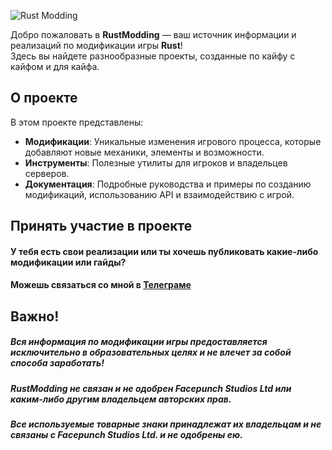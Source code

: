 ![Rust Modding](https://i.imgur.com/ISagV9i.png)

Добро пожаловать в **RustModding** — ваш источник информации и реализаций по модификации игры **Rust**!  
Здесь вы найдете разнообразные проекты, созданные по кайфу с кайфом и для кайфа.

## О проекте

В этом проекте представлены:

- **Модификации**: Уникальные изменения игрового процесса, которые добавляют новые механики, элементы и возможности.
- **Инструменты**: Полезные утилиты для игроков и владельцев серверов.
- **Документация**: Подробные руководства и примеры по созданию модификаций, использованию API и взаимодействию с игрой.

## Принять участие в проекте

#### **У тебя есть свои реализации или ты хочешь публиковать какие-либо модификации или гайды?**
#### Можешь связаться со мной в **[Телеграме](https://t.me/ecs124)**

## Важно!

##### Вся информация по модификации игры предоставляется исключительно в образовательных целях и не влечет за собой способа заработать!
##### RustModding не связан и не одобрен Facepunch Studios Ltd или каким-либо другим владельцем авторских прав.
##### Все используемые товарные знаки принадлежат их владельцам и не связаны с Facepunch Studios Ltd. и не одобрены ею.
